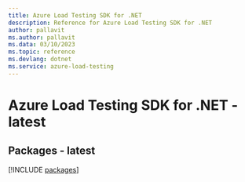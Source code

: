 ```yaml
---
title: Azure Load Testing SDK for .NET
description: Reference for Azure Load Testing SDK for .NET
author: pallavit
ms.author: pallavit
ms.data: 03/10/2023
ms.topic: reference
ms.devlang: dotnet
ms.service: azure-load-testing
---
```

# Azure Load Testing SDK for .NET - latest
## Packages - latest
[!INCLUDE [packages](load-testing-index.md)]